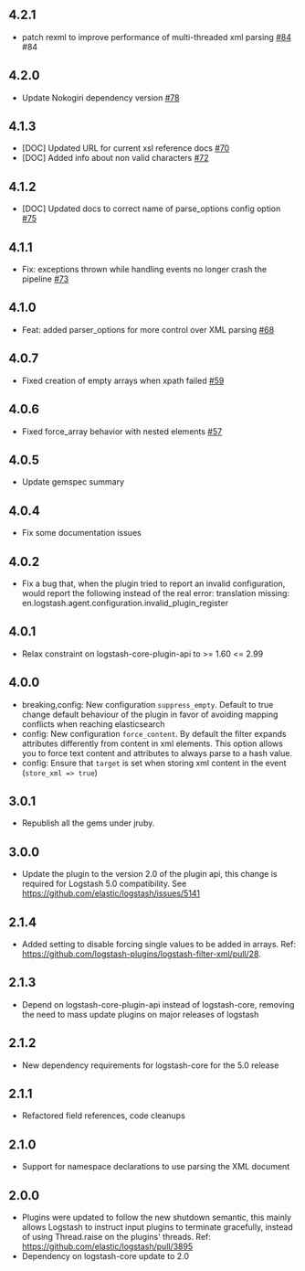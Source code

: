 ## 4.2.1
  - patch rexml to improve performance of multi-threaded xml parsing [#84](https://github.com/logstash-plugins/logstash-filter-xml/pull/84)
#84

## 4.2.0
  - Update Nokogiri dependency version [#78](https://github.com/logstash-plugins/logstash-filter-xml/pull/78)

## 4.1.3
  - [DOC] Updated URL for current xsl reference docs [#70](https://github.com/logstash-plugins/logstash-filter-xml/pull/70)
  - [DOC] Added info about non valid characters [#72](https://github.com/logstash-plugins/logstash-filter-xml/pull/72)  

## 4.1.2
  - [DOC] Updated docs to correct name of parse_options config option [#75](https://github.com/logstash-plugins/logstash-filter-xml/pull/75)

## 4.1.1
  - Fix: exceptions thrown while handling events no longer crash the pipeline [#73](https://github.com/logstash-plugins/logstash-filter-xml/pull/73)

## 4.1.0
  - Feat: added parser_options for more control over XML parsing [#68](https://github.com/logstash-plugins/logstash-filter-xml/pull/68)

## 4.0.7
  - Fixed creation of empty arrays when xpath failed [#59](https://github.com/logstash-plugins/logstash-filter-xml/pull/59)

## 4.0.6
  - Fixed force_array behavior with nested elements [#57](https://github.com/logstash-plugins/logstash-filter-xml/pull/57)

## 4.0.5
  - Update gemspec summary

## 4.0.4
  - Fix some documentation issues

## 4.0.2
  - Fix a bug that, when the plugin tried to report an invalid configuration, would report the following instead of the real error:
    translation missing: en.logstash.agent.configuration.invalid_plugin_register

## 4.0.1
  - Relax constraint on logstash-core-plugin-api to >= 1.60 <= 2.99

## 4.0.0
  - breaking,config: New configuration `suppress_empty`. Default to true change default behaviour of the plugin in favor of avoiding mapping conflicts when reaching elasticsearch
  - config: New configuration `force_content`. By default the filter expands attributes differently from content in xml elements.
    This option allows you to force text content and attributes to always parse to a hash value.
  - config: Ensure that `target` is set when storing xml content in the event (`store_xml => true`)

## 3.0.1
  - Republish all the gems under jruby.

## 3.0.0
  - Update the plugin to the version 2.0 of the plugin api, this change is required for Logstash 5.0 compatibility. See https://github.com/elastic/logstash/issues/5141

## 2.1.4
  - Added setting to disable forcing single values to be added in arrays. Ref: https://github.com/logstash-plugins/logstash-filter-xml/pull/28.

## 2.1.3
  - Depend on logstash-core-plugin-api instead of logstash-core, removing the need to mass update plugins on major releases of logstash

## 2.1.2
  - New dependency requirements for logstash-core for the 5.0 release

## 2.1.1
 - Refactored field references, code cleanups

## 2.1.0
 - Support for namespace declarations to use parsing the XML document

## 2.0.0
 - Plugins were updated to follow the new shutdown semantic, this mainly allows Logstash to instruct input plugins to terminate gracefully,
   instead of using Thread.raise on the plugins' threads. Ref: https://github.com/elastic/logstash/pull/3895
 - Dependency on logstash-core update to 2.0
